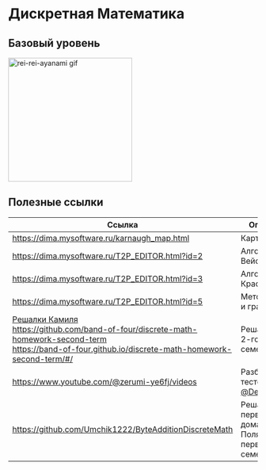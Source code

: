 # Дискретная Математика
## Базовый уровень

<img alt="rei-rei-ayanami gif" src="https://github.com/maxbarsukov/itmo/blob/master/.docs/rei-rei-ayanami.gif" height="250">

## Полезные ссылки

| Ссылка | Описание |
| --- | --- |
| https://dima.mysoftware.ru/karnaugh_map.html | Карты Карно |
| https://dima.mysoftware.ru/T2P_EDITOR.html?id=2 | Алгоритм Вейсмана |
| https://dima.mysoftware.ru/T2P_EDITOR.html?id=3 | Алгоритм Краскала |
| https://dima.mysoftware.ru/T2P_EDITOR.html?id=5 | Метод ветвей и границ |
| [Решалки Камиля](https://github.com/pro100kamil/itmo/tree/master/labs/dm/%D1%80%D0%B5%D1%88%D0%B0%D0%BB%D0%BA%D0%B8%20%D0%B4%D0%B8%D1%81%D0%BA%D1%80%D1%8B) <br> https://github.com/band-of-four/discrete-math-homework-second-term <br> https://band-of-four.github.io/discrete-math-homework-second-term/#/ | Решалки ДЗ 2-го семестра |
| https://www.youtube.com/@zerumi-ye6fj/videos | Разборы КР и тестов от [@DecafMango](https://github.com/AlexanderRazinkin) |
| https://github.com/Umchik1222/ByteAdditionDiscreteMath | Решатор первой домашки от Полякова за первый семестр |
